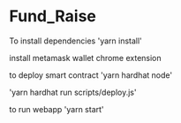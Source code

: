 # Fund_Raise

To install dependencies
'yarn install'

install metamask wallet chrome extension

to deploy smart contract
'yarn hardhat node'

'yarn hardhat run scripts/deploy.js'

to run webapp
'yarn start'

